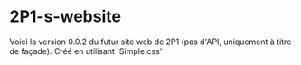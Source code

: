 # 2P1-s-website
Voici la version 0.0.2  du futur site web de 2P1 (pas d'API, uniquement à titre de façade). Créé en utilisant 'Simple.css'
